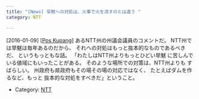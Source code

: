 ```yaml
---
title: "[News] 旱魃への対処は、火事で火を消すのとは違う "
category: NTT

---
```


[2016-01-09] [[Pos Kupang]](http://bit.ly/1VSsJ5o)  あるNTT州の州議会議員のコメントだ。
NTT州では旱魃は毎年あるのだから、
それへの対処はもっと抜本的なものであるべきだ、
というもっともな話。
「わたしはNTT州よりもっとひどい旱魃
に苦しんでいる値域にもいったことがある。
そのような場所での対策は、NTT州よりも
すばらしい。
州政府も県政府もその場その場の対応ではなく、
たとえばダムを作るなど、もっと
抜本的な対処をすべきだ」ということ。

- Category: [NTT](/categories.html#NTT)

